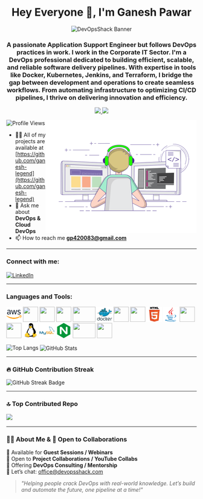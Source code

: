 <h1 align="center">Hey Everyone 👋, I'm Ganesh Pawar</h1>

<div align="center">
  <img src="https://github.com/ganesh-legend/jaiswaladi246/blob/main/Banner.png" alt="DevOpsShack Banner">
</div>

<h3 align="center">A passionate Application Support Engineer but follows DevOps practices in work. I work in the Corporate IT Sector. I'm a DevOps professional dedicated to building efficient, scalable, and reliable software delivery pipelines. With expertise in tools like Docker, Kubernetes, Jenkins, and Terraform, I bridge the gap between development and operations to create seamless workflows. From automating infrastructure to optimizing CI/CD pipelines, I thrive on delivering innovation and efficiency.</h3>

<p align="center">
  <a href="https://github.com/ganesh-legend">
    <img src="https://img.shields.io/github/followers/ganesh-legend?label=Follow&style=social" />
  </a>
<!--   <a href="https://www.youtube.com/@devopsshack">
    <img src="https://img.shields.io/youtube/channel/subscribers/UC1XLb_DoX2eNWGKjkh2epwA?style=social" />
  </a> -->
  <a href="https://www.linkedin.com/in/ganesh-pawar-3229a7282">
    <img src="https://img.shields.io/badge/LinkedIn-Ganesh%20Pawar-blue?logo=linkedin&style=flat-square" />
  </a>
</p>

<img align="right" alt="Coding" width="400" src="https://raw.githubusercontent.com/devSouvik/devSouvik/master/gif3.gif">

<p align="left">
  <img src="https://komarev.com/ghpvc/?username=ganesh-legend&label=Profile%20views&color=0e75b6&style=flat" alt="Profile Views" />
</p>

- 👨‍💻 All of my projects are available at [https://github.com/ganesh-legend](https://github.com/ganesh-legend)  
- 💬 Ask me about **DevOps & Cloud DevOps**  
- 📫 How to reach me **gp420083@gmail.com**

---

<h3 align="left">Connect with me:</h3>
<p align="left">
  <a href="https://linkedin.com/in/ganesh-pawar-3229a7282" target="blank"><img align="center" src="https://raw.githubusercontent.com/rahuldkjain/github-profile-readme-generator/master/src/images/icons/Social/linked-in-alt.svg" alt="LinkedIn" height="30" width="40" /></a>

---

<h3 align="left">Languages and Tools:</h3>
<p align="left">
  <img src="https://raw.githubusercontent.com/devicons/devicon/master/icons/amazonwebservices/amazonwebservices-original-wordmark.svg" width="40" height="40"/>
  <img src="https://www.vectorlogo.zone/logos/gnu_bash/gnu_bash-icon.svg" width="40" height="40"/>
  <img src="https://www.vectorlogo.zone/logos/github/github-ar21.svg" width="40" height="40"/>
  <img src="https://raw.githubusercontent.com/gilbarbara/logos/92bb74e98bca1ea1ad794442676ebc4e75038adc/logos/github-actions.svg" width="40" height="40"/>
  <img src="https://www.vectorlogo.zone/logos/gitlab/gitlab-ar21.svg" width="60" height="40"/>
  <img src="https://raw.githubusercontent.com/devicons/devicon/master/icons/docker/docker-original-wordmark.svg" width="40" height="40"/>
  <!--   <img src="https://raw.githubusercontent.com/devicons/devicon/master/icons/python/python-original.svg" width="40" height="40"/> -->
  <img src="https://www.vectorlogo.zone/logos/git-scm/git-scm-icon.svg" width="40" height="40"/>
  <img src="https://www.vectorlogo.zone/logos/grafana/grafana-icon.svg" width="40" height="40"/>
  <img src="https://raw.githubusercontent.com/devicons/devicon/master/icons/html5/html5-original-wordmark.svg" width="40" height="40"/>
  <img src="https://raw.githubusercontent.com/devicons/devicon/master/icons/java/java-original.svg" width="40" height="40"/>
  <img src="https://www.vectorlogo.zone/logos/jenkins/jenkins-icon.svg" width="40" height="40"/>
  <img src="https://www.vectorlogo.zone/logos/kubernetes/kubernetes-icon.svg" width="40" height="40"/>
  <img src="https://raw.githubusercontent.com/devicons/devicon/master/icons/linux/linux-original.svg" width="40" height="40"/>
  <img src="https://raw.githubusercontent.com/devicons/devicon/master/icons/mysql/mysql-original-wordmark.svg" width="40" height="40"/>
  <img src="https://raw.githubusercontent.com/devicons/devicon/master/icons/nginx/nginx-original.svg" width="40" height="40"/>
  <img src="https://www.vectorlogo.zone/logos/apache_tomcat/apache_tomcat-ar21.svg" width="60" height="40"/>
  <!--   <img src="https://www.vectorlogo.zone/logos/getpostman/getpostman-icon.svg" width="40" height="40"/> -->
  <!--   <img src="https://raw.githubusercontent.com/detain/svg-logos/780f25886640cef088af994181646db2f6b1a3f8/svg/selenium-logo.svg" width="40" height="40"/> -->
  <img src="https://www.vectorlogo.zone/logos/springio/springio-icon.svg" width="40" height="40"/>
</p>


<p><img align="left" src="https://github-readme-stats.vercel.app/api/top-langs?username=ganesh-legend&show_icons=true&locale=en&layout=compact&theme=vue&hide_border=true" alt="Top Langs" /></p>

<p>&nbsp;<img align="center" src="https://github-readme-stats.vercel.app/api?username=ganesh-legend&show_icons=true&locale=en&theme=vue&hide_border=true" alt="GitHub Stats" /></p>

---
### 🔥 GitHub Contribution Streak

![GitHub Streak Badge](https://img.shields.io/badge/GitHub%20Streak-Active-brightgreen?logo=github&style=for-the-badge)

---

### 🔝 Top Contributed Repo
![](https://github-contributor-stats.vercel.app/api?username=ganesh-legend&limit=5&theme=flat&combine_all_yearly_contributions=true)

---

### 👨‍💼 About Me & 🤝 Open to Collaborations

🎤 Available for **Guest Sessions / Webinars**  
🤝 Open to **Project Collaborations / YouTube Collabs**  
💼 Offering **DevOps Consulting / Mentorship**  
📧 Let’s chat: [office@devopsshack.com](mailto:office@devopsshack.com)

> *"Helping people crack DevOps with real-world knowledge. Let’s build and automate the future, one pipeline at a time!"*
